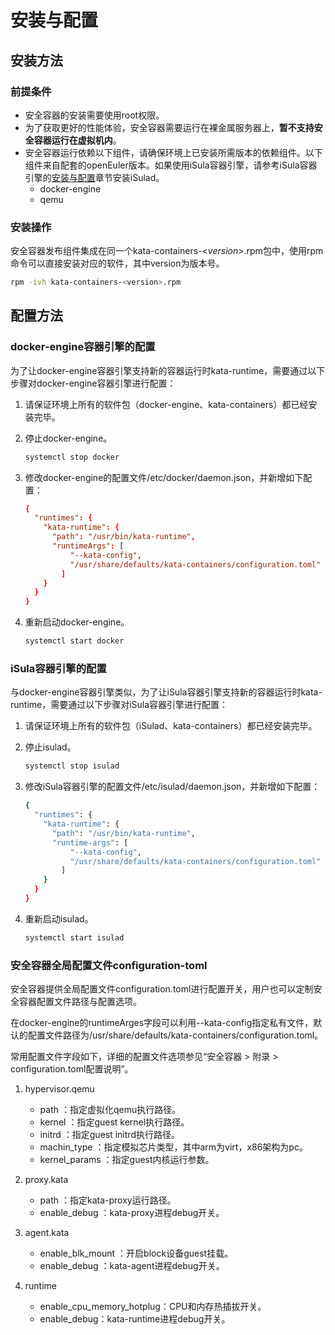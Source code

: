 # 安装与配置

## 安装方法

### 前提条件

- 安全容器的安装需要使用root权限。
- 为了获取更好的性能体验，安全容器需要运行在裸金属服务器上，**暂不支持安全容器运行在虚拟机内**。
- 安全容器运行依赖以下组件，请确保环境上已安装所需版本的依赖组件。以下组件来自配套的openEuler版本。如果使用iSula容器引擎，请参考iSula容器引擎的[安装与配置](../../container_engine/isula_container_engine/installation_configuration.md)章节安装iSulad。
    - docker-engine
    - qemu

### 安装操作

安全容器发布组件集成在同一个kata-containers-<_version_\>.rpm包中，使用rpm命令可以直接安装对应的软件，其中version为版本号。

```sh
rpm -ivh kata-containers-<version>.rpm
```

## 配置方法

### docker-engine容器引擎的配置

为了让docker-engine容器引擎支持新的容器运行时kata-runtime，需要通过以下步骤对docker-engine容器引擎进行配置：

1. 请保证环境上所有的软件包（docker-engine、kata-containers）都已经安装完毕。
2. 停止docker-engine。

    ```sh
    systemctl stop docker
    ```

3. 修改docker-engine的配置文件/etc/docker/daemon.json，并新增如下配置：

    ```conf
    {
      "runtimes": {
        "kata-runtime": {
          "path": "/usr/bin/kata-runtime",
          "runtimeArgs": [
              "--kata-config",
              "/usr/share/defaults/kata-containers/configuration.toml"
            ]
        }
      }
    }
    ```

4. 重新启动docker-engine。

    ```sh
    systemctl start docker
    ```

### iSula容器引擎的配置

与docker-engine容器引擎类似，为了让iSula容器引擎支持新的容器运行时kata-runtime，需要通过以下步骤对iSula容器引擎进行配置：

1. 请保证环境上所有的软件包（iSulad、kata-containers）都已经安装完毕。
2. 停止isulad。

    ```sh
    systemctl stop isulad
    ```

3. 修改iSula容器引擎的配置文件/etc/isulad/daemon.json，并新增如下配置：

    ```sh
    {
      "runtimes": {
        "kata-runtime": {
          "path": "/usr/bin/kata-runtime",
          "runtime-args": [
              "--kata-config",
              "/usr/share/defaults/kata-containers/configuration.toml"
            ]
        }
      }
    }
    ```

4. 重新启动isulad。

    ```sh
    systemctl start isulad
    ```

### 安全容器全局配置文件configuration-toml

安全容器提供全局配置文件configuration.toml进行配置开关，用户也可以定制安全容器配置文件路径与配置选项。

在docker-engine的runtimeArges字段可以利用--kata-config指定私有文件，默认的配置文件路径为/usr/share/defaults/kata-containers/configuration.toml。

常用配置文件字段如下，详细的配置文件选项参见“安全容器 > 附录 > configuration.toml配置说明”。

1. hypervisor.qemu
    - path ：指定虚拟化qemu执行路径。
    - kernel ：指定guest kernel执行路径。
    - initrd ：指定guest initrd执行路径。
    - machin\_type ：指定模拟芯片类型，其中arm为virt，x86架构为pc。
    - kernel\_params ：指定guest内核运行参数。

2. proxy.kata
    - path ：指定kata-proxy运行路径。
    - enable\_debug ：kata-proxy进程debug开关。

3. agent.kata
    - enable\_blk\_mount ：开启block设备guest挂载。
    - enable\_debug ：kata-agent进程debug开关。

4. runtime
    - enable\_cpu\_memory\_hotplug：CPU和内存热插拔开关。
    - enable\_debug：kata-runtime进程debug开关。
